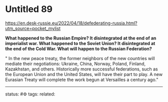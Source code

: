 # Untitled 89
https://en.desk-russie.eu/2022/04/18/defederating-russia.html?utm_source=pocket_mylist

**What happened to the Russian Empire? It disintegrated at the end of an imperialist war. What happened to the Soviet Union? It disintegrated at the end of the Cold War. What will happen to the Russian Federation?**

" In the new peace treaty, the former neighbors of the new countries will mediate their negotiations: Ukraine, China, Norway, Poland, Finland, Kazakhstan, and others. Historically more successful federations, such as the European Union and the United States, will have their part to play. A new Eurasian Treaty will complete the work begun at Versailles a century ago."



--- 
status: #⚙️ 
tags: 
related: 